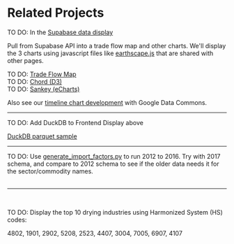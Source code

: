 # Related Projects

TO DO: In the [Supabase data display](../impacts)

Pull from Supabase API into a trade flow map and other charts. 
We'll display the 3 charts using javascript files like [earthscape.js](../../localsite/js/earthscape.js) that are shared with other pages.

TO DO: <a href="../../OpenFootprint/trade/">Trade Flow Map</a>  
TO DO: <a href="../../useeio.js/charts/d3/chord-diagram/">Chord (D3)</a><!-- https://nivo.rocks/chord/ -->  
TO DO: <a href="../../useeio.js/charts/echarts/sankey-nodeAlign-left.html">Sankey (eCharts)</a>

Also see our [timeline chart development](../../data-pipeline/timelines/earthscape/datacommons.html) with Google Data Commons.

<!--
Here's another <a href="https://github.com/ModelEarth/trademapper-js">trade flow map</a> we could expand. It's visible at <a href="https://trademapper.co.uk">trademapper.co.uk</a> with sample data in their <a href="https://github.com/trademapper/trademapper-js/wiki/How-to-use-trademapper">GitHub Wiki</a>.
-->

<hr>

TO DO: Add DuckDB to Frontend Display above

[DuckDB parquet sample](parquet-sample.html)

<hr>

TO DO: Use <a href="https://github.com/ModelEarth/USEEIO/tree/import_factors/import_factors_exio">generate_import_factors.py</a> to run 2012 to 2016. Try with 2017 schema, and compare to 2012 schema to see if the older data needs it for the sector/commodity names.<br><br> 

<hr><br>

TO DO: Display the top 10 drying industries using Harmonized System (HS) codes:

4802, 1901, 2902, 5208, 2523, 4407, 3004, 7005, 6907, 4107



